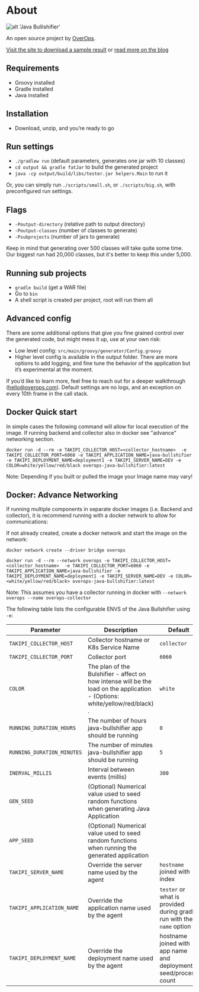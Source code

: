 # About

![alt 'Java Bullishifier'](http://blog.takipi.com/wp-content/uploads/2016/11/bullishifier.png)

An open source project by [OverOps](https://www.overops.com).

[Visit the site to download a sample result](https://takipi.github.io/java-bullshifier) or [read more on the blog](http://blog.takipi.com/java-bullshifier-generate-massive-random-code-bases)

## Requirements
* Groovy installed
* Gradle installed
* Java installed


## Installation
* Download, unzip, and you’re ready to go


## Run settings
* `./gradlew run` (default parameters, generates one jar with 10 classes)
* `cd output && gradle fatJar` to build the generated project
* `java -cp output/build/libs/tester.jar helpers.Main` to run it

Or, you can simply run `./scripts/small.sh`, or `./scripts/big.sh`, with preconfigured run settings.


## Flags
* `-Poutput-directory` (relative path to output directory)
* `-Poutput-classes` (number of classes to generate)
* `-Psubprojects` (number of jars to generate)

Keep in mind that generating over 500 classes will take quite some time. Our biggest run had 20,000 classes, but it's better to keep this under 5,000.

## Running sub projects
* `gradle build` (get a WAR file)
* Go to `bin`
* A shell script is created per project, root will run them all


## Advanced config
There are some additional options that give you fine grained control over the generated code, but might mess it up, use at your own risk:
* Low level config: `src/main/groovy/generator/Config.groovy`
* Higher level config is available in the output folder. There are more options to add logging, and fine tune the behavior of the application but it’s experimental at the moment.



If you’d like to learn more, feel free to reach out for a deeper walkthrough (hello@overops.com). Default settings are no logs, and an exception on every 10th frame in the call stack.


## Docker Quick start
In simple cases the following command will allow for local execution of the image. If running backend and collector also in docker see "advance" networking section.

```console
docker run -d --rm -e TAKIPI_COLLECTOR_HOST=<collector_hostname>  -e TAKIPI_COLLECTOR_PORT=6060 -e TAKIPI_APPLICATION_NAME=java-bullshifier -e TAKIPI_DEPLOYMENT_NAME=deployment1 -e TAKIPI_SERVER_NAME=DEV -e COLOR=white/yellow/red/black overops-java-bullshifier:latest
```
Note: Depending if you built or pulled the image your Image name may vary! 

## Docker: Advance Networking
If running multiple components in separate docker images (i.e. Backend and collector), it is recommend running with a docker network to allow for communications:

If not already created, create a docker network and start the image on the network:

```console
docker network create --driver bridge overops

docker run -d --rm --network overops -e TAKIPI_COLLECTOR_HOST=<collector_hostname>  -e TAKIPI_COLLECTOR_PORT=6060 -e TAKIPI_APPLICATION_NAME=java-bullshifier -e TAKIPI_DEPLOYMENT_NAME=deployment1 -e TAKIPI_SERVER_NAME=DEV -e COLOR=<white/yellow/red/black> overops-java-bullshifier:latest
```
Note: This assumes you have a collector running in docker with `--network overops --name overops-collector`

The following table lists the configurable ENVS of the Java Bullshifier using `-e`:

| Parameter                                    | Description                                                                                  | Default                           |
| -------------------------------------------- | -------------------------------------------------------------------------------------------- | ----------------------------------|
| `TAKIPI_COLLECTOR_HOST`                      | Collector hostname or K8s Service Name                                                       | `collector`                             |
| `TAKIPI_COLLECTOR_PORT`                      | Collector port                                                                               | `6060`                            |
| `COLOR`                              | The plan of the Bulshifier - affect on how intense will be the load on the application - (Options: white/yellow/red/black) .     | `white`                              |
| `RUNNING_DURATION_HOURS`           | The number of hours java-bullshifier app should be running                                   | `0`                               |
| `RUNNING_DURATION_MINUTES`         | The number of minutes java-bullshifier app should be running                                 | `5`                               |
| `INERVAL_MILLIS`         |  Interval between events (millis)                                 | `300`                               |
| `GEN_SEED`         |  (Optional) Numerical value used to seed random functions when generating Java Application  |                                |
| `APP_SEED`         |  (Optional) Numerical value used to seed random functions when running the generated application  |                                |
| `TAKIPI_SERVER_NAME`          | Override the server name used by the agent | `hostname` joined with index |
| `TAKIPI_APPLICATION_NAME`     | Override the application name used by the agent | `tester` or what is provided during gradle run with the `name` option |
| `TAKIPI_DEPLOYMENT_NAME`      | Override the deployment name used by the agent | hostname joined with app name and deployment seed/process count |
